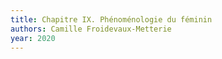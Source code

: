 ```yaml
---
title: Chapitre IX. Phénoménologie du féminin
authors: Camille Froidevaux-Metterie
year: 2020
---
```


